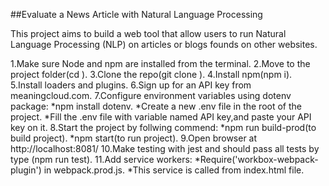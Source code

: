 ##Evaluate a News Article with Natural Language Processing

This project aims to build a web tool that allow users to run Natural Language Processing
(NLP) on articles or blogs founds on other websites.

1.Make sure Node and npm are installed from the terminal.
2.Move to the project folder(cd <project directory>).
3.Clone the repo(git clone <repo>).
4.Install npm(npm i).
5.Install loaders and plugins.
6.Sign up for an API key from meaningcloud.com.
7.Configure environment variables using dotenv package:
*npm install dotenv.
*Create a new .env file in the root of the project.
*Fill the .env file with variable named API key,and paste your API key on it.
8.Start the project by follwing commend:
*npm run build-prod(to build project).
*npm start(to run project).
9.Open browser at http://localhost:8081/
10.Make testing with jest and should pass all tests by type (npm run test).
11.Add service workers:
*Require('workbox-webpack-plugin') in webpack.prod.js.
*This service is called from index.html file. 